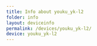 ```yaml
---
title: Info about youku_yk-l2
folder: info
layout: deviceinfo
permalink: /devices/youku_yk-l2/
device: youku_yk-l2
---
```

